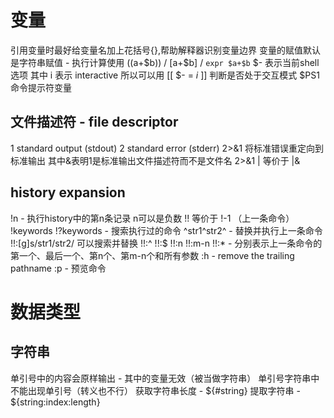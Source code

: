 变量
=======
引用变量时最好给变量名加上花括号{},帮助解释器识别变量边界
变量的赋值默认是字符串赋值 - 执行计算使用 $(($a+$b)) / $[$a+$b] / `expr $a+$b`
$- 表示当前shell选项 其中 i 表示 interactive 所以可以用 [[ $- = *i* ]] 判断是否处于交互模式
$PS1 命令提示符变量

文件描述符 - file descriptor
-------
1 standard output (stdout)
2 standard error (stderr)
2>&1 将标准错误重定向到标准输出 其中&表明1是标准输出文件描述符而不是文件名
2>&1 | 等价于 |&

history expansion
-------
!n - 执行history中的第n条记录 n可以是负数 !! 等价于 !-1 （上一条命令）
!keywords !?keywords - 搜索执行过的命令
^str1^str2^ - 替换并执行上一条命令 !!:[g]s/str1/str2/ 可以搜索并替换
!!:^ !!:$ !!:n !!:m-n !!:* - 分别表示上一条命令的第一个、最后一个、第n个、第m-n个和所有参数
:h - remove the trailing pathname
:p - 预览命令

数据类型
=======
字符串
-------
单引号中的内容会原样输出 - 其中的变量无效（被当做字符串）
单引号字符串中不能出现单引号（转义也不行）
获取字符串长度 - ${#string}
提取字符串 - ${string:index:length}
